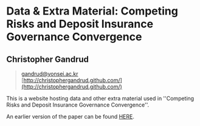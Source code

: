 # Data & Extra Material: Competing Risks and Deposit Insurance Governance Convergence

## Christopher Gandrud

> <a href = "mailto:gandrud@yonsei.ac.kr">gandrud@yonsei.ac.kr</a>  
> [http://christophergandrud.github.com/](http://christophergandrud.github.com/)

This is a website hosting data and other extra material used in ''Competing Risks and Deposit Insurance Governance Convergence''.

An earlier version of the paper can be found [HERE](http://dl.dropbox.com/u/12581470/Working_Papers/DI_Gandrud_2011.pdf).